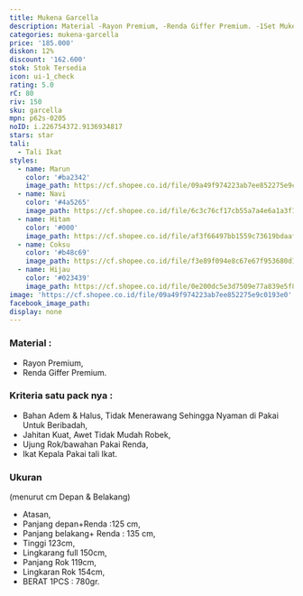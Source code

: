 ```yaml
---
title: Mukena Garcella
description: Material -Rayon Premium, -Renda Giffer Premium. -1Set Mukena, Rok & Tas
categories: mukena-garcella
price: '185.000'
diskon: 12%
discount: '162.600'
stok: Stok Tersedia
icon: ui-1_check
rating: 5.0
rC: 80
riv: 150
sku: garcella
mpn: p62s-0205
noID: i.226754372.9136934817
stars: star
tali:
  - Tali Ikat
styles:
  - name: Marun
    color: '#ba2342'
    image_path: https://cf.shopee.co.id/file/09a49f974223ab7ee852275e9c0193e0
  - name: Navi
    color: '#4a5265'
    image_path: https://cf.shopee.co.id/file/6c3c76cf17cb55a7a4e6a1a3f138e2e8
  - name: Hitam
    color: '#000'
    image_path: https://cf.shopee.co.id/file/af3f66497bb1559c73619bdaaf38e539
  - name: Coksu
    color: '#b48c69'
    image_path: https://cf.shopee.co.id/file/f3e89f094e8c67e67f953680d14817d6
  - name: Hijau
    color: '#023439'
    image_path: https://cf.shopee.co.id/file/0e200dc5e3d7509e77a839e5f8e98717
image: 'https://cf.shopee.co.id/file/09a49f974223ab7ee852275e9c0193e0'
facebook_image_path:
display: none
---
```


### Material : 

- Rayon Premium,
- Renda Giffer Premium.

### Kriteria satu pack nya : 

- Bahan Adem & Halus, Tidak Menerawang Sehingga Nyaman di Pakai Untuk Beribadah, 
- Jahitan Kuat, Awet Tidak Mudah Robek, 
- Ujung Rok/bawahan Pakai Renda, 
- Ikat Kepala Pakai tali Ikat. 

### Ukuran

(menurut cm Depan & Belakang)
- Atasan, 
- Panjang depan+Renda :125 cm, 
- Panjang belakang+ Renda : 135 cm, 
- Tinggi 123cm, 
- Lingkarang full 150cm, 
- Panjang Rok 119cm, 
- Lingkaran Rok 154cm, 
- BERAT 1PCS : 780gr.

